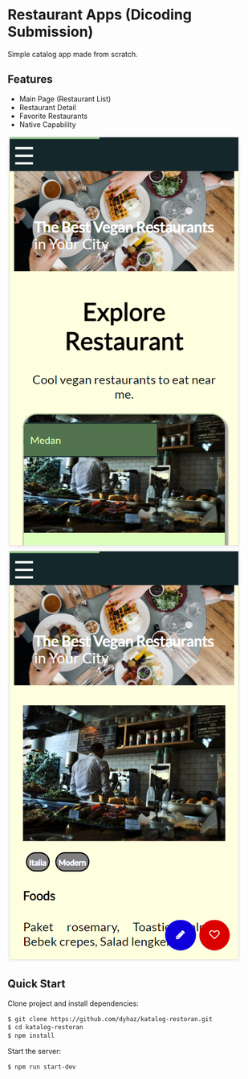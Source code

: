 # Restaurant Apps (Dicoding Submission)
Simple catalog app made from scratch.

## Features

* Main Page (Restaurant List)
* Restaurant Detail
* Favorite Restaurants
* Native Capability

![alt text](preview1.PNG)
![alt text](preview2.PNG)

## Quick Start

Clone project and install dependencies:
```bash
$ git clone https://github.com/dyhaz/katalog-restoran.git
$ cd katalog-restoran
$ npm install
```

Start the server:
```bash
$ npm run start-dev
```
